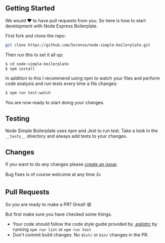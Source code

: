 Getting Started
----
We would :heart: to have pull requests from you. So here is how to start development with Node Express Boilerplate.

First fork and clone the repo:
````bash
git clone https://github.com/5orenso/node-simple-boilerplate.git
````

Then run this to set it all up:
```bash
$ cd node-simple-boilerplate
$ npm install
```

In addition to this I recommend using npm to watch your files and perform code analysis and run tests every time a
file changes:
```bash
$ npm run test:watch
```

You are now ready to start doing your changes.


Testing
----
Node Simple Boilerplate uses npm and Jest to run test. Take a look in the `__tests__` directory and always add tests
to your changes.


Changes
----
If you want to do any changes please [create an issue](https://github.com/5orenso/node-simple-boilerplate/issues/new).

Bug fixes is of course welcome at any time :+1:


Pull Requests
----
So you are ready to make a PR? Great! :smile:

But first make sure you have checked some things.

* Your code should follow the code style guide provided by [.eslintrc](https://github.com/5orenso/node-simple-boilerplate/blob/master/.eslintrc.json) by running ``npm run lint`` or ``npm run test``
* Don't commit build changes. No `dist/` or `bin/` changes in the PR.
